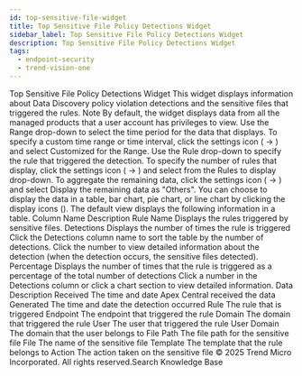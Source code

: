 ```yaml
---
id: top-sensitive-file-widget
title: Top Sensitive File Policy Detections Widget
sidebar_label: Top Sensitive File Policy Detections Widget
description: Top Sensitive File Policy Detections Widget
tags:
  - endpoint-security
  - trend-vision-one
---
```


 Top Sensitive File Policy Detections Widget This widget displays information about Data Discovery policy violation detections and the sensitive files that triggered the rules. Note By default, the widget displays data from all the managed products that a user account has privileges to view. Use the Range drop-down to select the time period for the data that displays. To specify a custom time range or time interval, click the settings icon ( → ) and select Customized for the Range. Use the Rule drop-down to specify the rule that triggered the detection. To specify the number of rules that display, click the settings icon ( → ) and select from the Rules to display drop-down. To aggregate the remaining data, click the settings icon ( → ) and select Display the remaining data as "Others". You can choose to display the data in a table, bar chart, pie chart, or line chart by clicking the display icons (). The default view displays the following information in a table. Column Name Description Rule Name Displays the rules triggered by sensitive files. Detections Displays the number of times the rule is triggered Click the Detections column name to sort the table by the number of detections. Click the number to view detailed information about the detection (when the detection occurs, the sensitive files detected). Percentage Displays the number of times that the rule is triggered as a percentage of the total number of detections Click a number in the Detections column or click a chart section to view detailed information. Data Description Received The time and date Apex Central received the data Generated The time and date the detection occurred Rule The rule that is triggered Endpoint The endpoint that triggered the rule Domain The domain that triggered the rule User The user that triggered the rule User Domain The domain that the user belongs to File Path The file path for the sensitive file File The name of the sensitive file Template The template that the rule belongs to Action The action taken on the sensitive file © 2025 Trend Micro Incorporated. All rights reserved.Search Knowledge Base